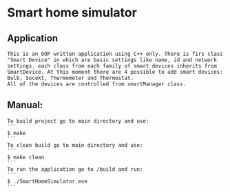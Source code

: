 # Smart home simulator
## Application
    This is an OOP written application using C++ only. There is firs class "Smart Device" in which are basic settings like name, id and network settings. each class from each family of smart devices inherits from SmartDevice. At this moment there are 4 possible to add smart devices: Bulb, Socekt, Thermometer and Thermostat.
    All of the devices are controlled from smartManager class. 
## Manual:
    To build project go to main directory and use:
    ```
    $ make
    ```
    To clean build go to main directory and use:
    ```
    $ make clean
    ```
    To run the application go to /build and run:
    ```
    $ ./SmartHomeSimulator.exe
    ```